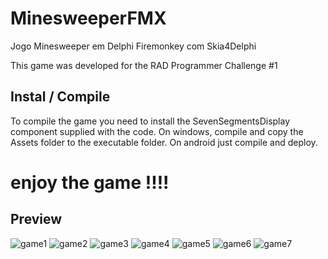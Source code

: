 # MinesweeperFMX
Jogo Minesweeper em Delphi Firemonkey com Skia4Delphi

This game was developed for the RAD Programmer Challenge #1
## Instal / Compile
To compile the game you need to install the SevenSegmentsDisplay
component supplied with the code.
On windows, compile and copy the Assets folder to the executable folder.
On android just compile and deploy.

# enjoy the game !!!!

## Preview
![game1](previews/androidload.png?raw=true)
![game2](previews/androidgame.png?raw=true)
![game3](previews/winadvanced.png?raw=true)
![game4](previews/winexpert.png?raw=true)
![game5](previews/levels.png?raw=true)
![game6](previews/hiscores.png?raw=true)
![game7](previews/instructions.png?raw=true)
